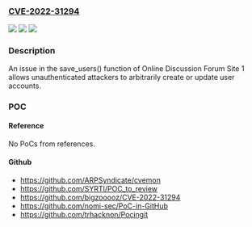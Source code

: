 ### [CVE-2022-31294](https://cve.mitre.org/cgi-bin/cvename.cgi?name=CVE-2022-31294)
![](https://img.shields.io/static/v1?label=Product&message=n%2Fa&color=blue)
![](https://img.shields.io/static/v1?label=Version&message=n%2Fa&color=blue)
![](https://img.shields.io/static/v1?label=Vulnerability&message=n%2Fa&color=brighgreen)

### Description

An issue in the save_users() function of Online Discussion Forum Site 1 allows unauthenticated attackers to arbitrarily create or update user accounts.

### POC

#### Reference
No PoCs from references.

#### Github
- https://github.com/ARPSyndicate/cvemon
- https://github.com/SYRTI/POC_to_review
- https://github.com/bigzooooz/CVE-2022-31294
- https://github.com/nomi-sec/PoC-in-GitHub
- https://github.com/trhacknon/Pocingit

